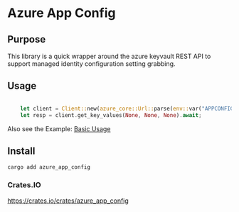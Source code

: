 # Azure App Config

## Purpose

This library is a quick wrapper around the azure keyvault REST API to support managed identity configuration setting grabbing.

## Usage

```rust

    let client = Client::new(azure_core::Url::parse(env::var("APPCONFIG_URI").expect("Missing APPCONFIG_URI Env Var").as_str()).unwrap(), azure_identity::create_credential().unwrap());
    let resp = client.get_key_values(None, None, None).await;

```

Also see the Example: [Basic Usage](examples/basic-usage.rs)

## Install

`cargo add azure_app_config`

### Crates.IO

https://crates.io/crates/azure_app_config